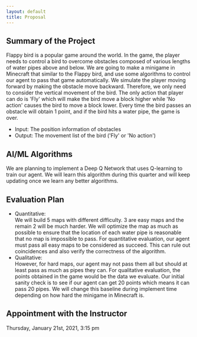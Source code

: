 ```yaml
---
layout: default 
title: Proposal
---
```


## Summary of the Project<br>
Flappy bird is a popular game around the world. In the game, the player needs to control a bird to overcome obstacles composed of various lengths of water pipes above and below. We are going to make a minigame in Minecraft that similar to the Flappy bird, and use some algorithms to control our agent to pass that game automatically.
We simulate the player moving forward by making the obstacle move backward. Therefore, we only need to consider the vertical movement of the bird. The only action that player can do is 'Fly' which will make the bird move a block higher while 'No action' causes the bird to move a block lower. Every time the bird passes an obstacle will obtain 1 point, and if the bird hits a water pipe, the game is over.
* Input: The position information of obstacles<br>
* Output: The movement list of the bird ('Fly' or 'No action')

## AI/ML Algorithms
We are planning to implement a Deep Q Network that uses Q-learning to train our agent. We will learn this algorithm during this quarter and will keep updating once we learn any better algorithms.

## Evaluation Plan
* Quantitative:<br>
  We will build 5 maps with different difficulty. 3 are easy maps and the remain 2 will be much harder. We will optimize the map as much as possible to ensure that the location of each water pipe is reasonable that no map is impossible to pass. For quantitative evaluation, our agent must pass all easy maps to be considered as succeed. This can rule out coincidences and also verify the correctness of the algorithm. 
* Qualitative:<br>
  However, for hard maps, our agent may not pass them all but should at least pass as much as pipes they can. For qualitative evaluation, the points obtained in the game would be the data we evaluate. Our initial sanity check is to see if our agent can get 20 points which means it can pass 20 pipes. We will change this baseline during implement time depending on how hard the minigame in Minecraft is. 

## Appointment with the Instructor
Thursday, January 21st, 2021, 3:15 pm
